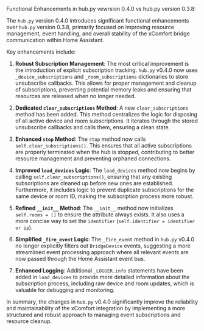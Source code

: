 Functional Enhancements in hub.py vewrsion 0.4.0 vs hub.py version 0.3.8:

The `hub.py` version 0.4.0 introduces significant functional enhancements over `hub.py` version 0.3.8, primarily focused on improving resource management, event handling, and overall stability of the xComfort bridge communication within Home Assistant.

Key enhancements include:

1. **Robust Subscription Management**: The most critical improvement is the introduction of explicit subscription tracking. `hub.py` v0.4.0 now uses `_device_subscriptions` and `_room_subscriptions` dictionaries to store unsubscribe callbacks. This allows for proper management and cleanup of subscriptions, preventing potential memory leaks and ensuring that resources are released when no longer needed.

2. **Dedicated `clear_subscriptions` Method**: A new `clear_subscriptions` method has been added. This method centralizes the logic for disposing of all active device and room subscriptions. It iterates through the stored unsubscribe callbacks and calls them, ensuring a clean state.

3. **Enhanced `stop` Method**: The `stop` method now calls `self.clear_subscriptions()`. This ensures that all active subscriptions are properly terminated when the hub is stopped, contributing to better resource management and preventing orphaned connections.

4. **Improved `load_devices` Logic**: The `load_devices` method now begins by calling `self.clear_subscriptions()`, ensuring that any existing subscriptions are cleaned up before new ones are established. Furthermore, it includes logic to prevent duplicate subscriptions for the same device or room ID, making the subscription process more robust.

5. **Refined `__init__` Method**: The `__init__` method now initializes `self.rooms = []` to ensure the attribute always exists. It also uses a more concise way to set the `identifier` (`self.identifier = identifier or ip`).

6. **Simplified `_fire_event` Logic**: The `_fire_event` method in `hub.py` v0.4.0 no longer explicitly filters out `BridgeDevice` events, suggesting a more streamlined event processing approach where all relevant events are now passed through the Home Assistant event bus.

7. **Enhanced Logging**: Additional `_LOGGER.info` statements have been added in `load_devices` to provide more detailed information about the subscription process, including raw device and room updates, which is valuable for debugging and monitoring.

In summary, the changes in `hub.py` v0.4.0 significantly improve the reliability and maintainability of the xComfort integration by implementing a more structured and robust approach to managing event subscriptions and resource cleanup.
